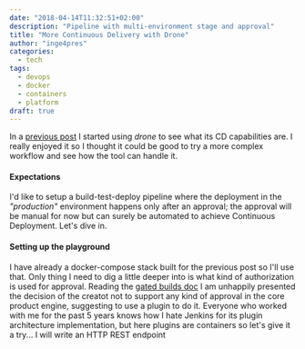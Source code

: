 ```yaml
---
date: "2018-04-14T11:32:51+02:00"
description: "Pipeline with multi-environment stage and approval"
title: "More Continuous Delivery with Drone"
author: "inge4pres"
categories:
  - tech
tags:
  - devops
  - docker
  - containers
  - platform
draft: true
---
```


In a [previous post](https://inge.4pr.es/2018/02/25/continuous-delivery-with-drone/) I started using _drone_ to see what its CD capabilities are. I really enjoyed it so I thought it could be good to try a more complex workflow and see how the tool can handle it.

#### Expectations
I'd like to setup a build-test-deploy pipeline where the deployment in the _"production"_ environment happens only after an approval; the approval will be manual for now but can surely be automated to achieve Continuous Deployment.
Let's dive in.

#### Setting up the playground
I have already a docker-compose stack built for the previous post so I'll use that. Only thing I need to dig a little deeper into is what kind of authorization is used for approval. Reading the [gated builds doc](http://readme.drone.io/releases/0.6.0-rc.1/gating/) I am unhappily presented the decision of the creatot not to support any kind of approval in the core product engine, suggesting to use a plugin to do it.
Everyone who worked with me for the past 5 years knows how I hate Jenkins for its plugin architecture implementation, but here plugins are containers so let's give it a try...
I will write an HTTP REST endpoint 
